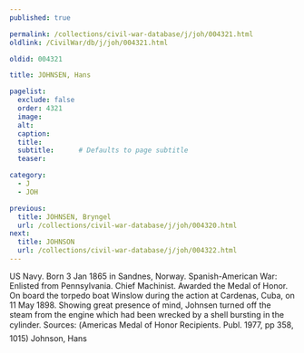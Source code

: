 ```yaml
---
published: true

permalink: /collections/civil-war-database/j/joh/004321.html
oldlink: /CivilWar/db/j/joh/004321.html

oldid: 004321

title: JOHNSEN, Hans

pagelist:
  exclude: false
  order: 4321
  image: 
  alt:
  caption:
  title:
  subtitle:      # Defaults to page subtitle
  teaser:

category: 
  - J 
  - JOH

previous:
  title: JOHNSEN, Bryngel
  url: /collections/civil-war-database/j/joh/004320.html  
next:
  title: JOHNSON
  url: /collections/civil-war-database/j/joh/004322.html   
---
```

US Navy. Born 3 Jan 1865 in Sandnes, Norway. Spanish-American War: Enlisted from Pennsylvania. Chief Machinist. Awarded the Medal of Honor. On board the torpedo boat Winslow during the action at Cardenas, Cuba, on 11 May 1898. Showing great presence of mind, Johnsen turned off the steam from the engine which had been wrecked by a shell bursting in the cylinder. Sources: (&#147;America&#146;s Medal of Honor Recipients&#148;. Publ. 1977, pp 358, 1015) &#147;Johnson, Hans&#148;